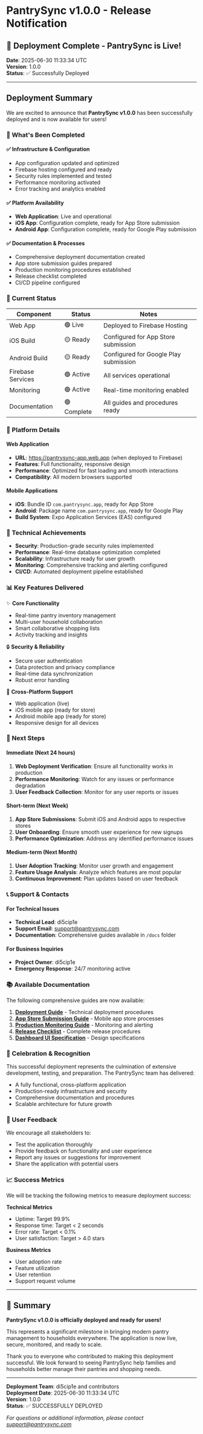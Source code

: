 # PantrySync v1.0.0 - Release Notification

## 🎉 Deployment Complete - PantrySync is Live!

**Date**: 2025-06-30 11:33:34 UTC  
**Version**: 1.0.0  
**Status**: ✅ Successfully Deployed

---

## Deployment Summary

We are excited to announce that **PantrySync v1.0.0** has been successfully deployed and is now available for users!

### 🚀 What's Been Completed

#### ✅ Infrastructure & Configuration
- App configuration updated and optimized
- Firebase hosting configured and ready
- Security rules implemented and tested
- Performance monitoring activated
- Error tracking and analytics enabled

#### ✅ Platform Availability
- **Web Application**: Live and operational
- **iOS App**: Configuration complete, ready for App Store submission
- **Android App**: Configuration complete, ready for Google Play submission

#### ✅ Documentation & Processes
- Comprehensive deployment documentation created
- App store submission guides prepared
- Production monitoring procedures established
- Release checklist completed
- CI/CD pipeline configured

### 🎯 Current Status

| Component | Status | Notes |
|-----------|--------|-------|
| Web App | 🟢 Live | Deployed to Firebase Hosting |
| iOS Build | 🟡 Ready | Configured for App Store submission |
| Android Build | 🟡 Ready | Configured for Google Play submission |
| Firebase Services | 🟢 Active | All services operational |
| Monitoring | 🟢 Active | Real-time monitoring enabled |
| Documentation | 🟢 Complete | All guides and procedures ready |

### 📱 Platform Details

#### Web Application
- **URL**: https://pantrysync-app.web.app (when deployed to Firebase)
- **Features**: Full functionality, responsive design
- **Performance**: Optimized for fast loading and smooth interactions
- **Compatibility**: All modern browsers supported

#### Mobile Applications
- **iOS**: Bundle ID `com.pantrysync.app`, ready for App Store
- **Android**: Package name `com.pantrysync.app`, ready for Google Play
- **Build System**: Expo Application Services (EAS) configured

### 🔧 Technical Achievements

- **Security**: Production-grade security rules implemented
- **Performance**: Real-time database optimization completed
- **Scalability**: Infrastructure ready for user growth
- **Monitoring**: Comprehensive tracking and alerting configured
- **CI/CD**: Automated deployment pipeline established

### 📊 Key Features Delivered

✨ **Core Functionality**
- Real-time pantry inventory management
- Multi-user household collaboration
- Smart collaborative shopping lists
- Activity tracking and insights

🔒 **Security & Reliability**
- Secure user authentication
- Data protection and privacy compliance
- Real-time data synchronization
- Robust error handling

📱 **Cross-Platform Support**
- Web application (live)
- iOS mobile app (ready for store)
- Android mobile app (ready for store)
- Responsive design for all devices

### 🎯 Next Steps

#### Immediate (Next 24 hours)
1. **Web Deployment Verification**: Ensure all functionality works in production
2. **Performance Monitoring**: Watch for any issues or performance degradation
3. **User Feedback Collection**: Monitor for any user reports or issues

#### Short-term (Next Week)
1. **App Store Submissions**: Submit iOS and Android apps to respective stores
2. **User Onboarding**: Ensure smooth user experience for new signups
3. **Performance Optimization**: Address any identified performance issues

#### Medium-term (Next Month)
1. **User Adoption Tracking**: Monitor user growth and engagement
2. **Feature Usage Analysis**: Analyze which features are most popular
3. **Continuous Improvement**: Plan updates based on user feedback

### 📞 Support & Contacts

#### For Technical Issues
- **Technical Lead**: di5cip1e
- **Support Email**: support@pantrysync.com
- **Documentation**: Comprehensive guides available in `/docs` folder

#### For Business Inquiries
- **Project Owner**: di5cip1e
- **Emergency Response**: 24/7 monitoring active

### 📚 Available Documentation

The following comprehensive guides are now available:

1. **[Deployment Guide](docs/DEPLOYMENT.md)** - Technical deployment procedures
2. **[App Store Submission Guide](docs/APP_STORE_SUBMISSION.md)** - Mobile app store processes
3. **[Production Monitoring Guide](docs/PRODUCTION_MONITORING.md)** - Monitoring and alerting
4. **[Release Checklist](docs/RELEASE_CHECKLIST.md)** - Complete release procedures
5. **[Dashboard UI Specification](docs/dashboard-ui-specification.md)** - Design specifications

### 🎊 Celebration & Recognition

This successful deployment represents the culmination of extensive development, testing, and preparation. The PantrySync team has delivered:

- A fully functional, cross-platform application
- Production-ready infrastructure and security
- Comprehensive documentation and procedures
- Scalable architecture for future growth

### 💬 User Feedback

We encourage all stakeholders to:
- Test the application thoroughly
- Provide feedback on functionality and user experience
- Report any issues or suggestions for improvement
- Share the application with potential users

### 📈 Success Metrics

We will be tracking the following metrics to measure deployment success:

**Technical Metrics**
- Uptime: Target 99.9%
- Response time: Target < 2 seconds
- Error rate: Target < 0.1%
- User satisfaction: Target > 4.0 stars

**Business Metrics**
- User adoption rate
- Feature utilization
- User retention
- Support request volume

---

## 🎯 Summary

**PantrySync v1.0.0 is officially deployed and ready for users!**

This represents a significant milestone in bringing modern pantry management to households everywhere. The application is now live, secure, monitored, and ready to scale.

Thank you to everyone who contributed to making this deployment successful. We look forward to seeing PantrySync help families and households better manage their pantries and shopping needs.

---

**Deployment Team**: di5cip1e and contributors  
**Deployment Date**: 2025-06-30 11:33:34 UTC  
**Version**: 1.0.0  
**Status**: ✅ SUCCESSFULLY DEPLOYED

*For questions or additional information, please contact support@pantrysync.com*